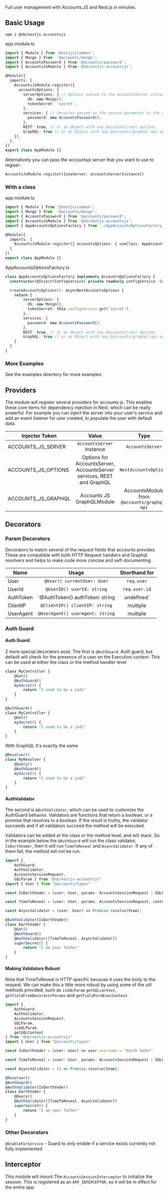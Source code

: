 

Full user management with Accounts.JS and Nest.js in minutes.


## Basic Usage

`npm i @nb/nestjs-accountsjs`

app.module.ts
```typescript
import { Module } from '@nestjs/common';
import { Mongo } from  '@accounts/mongo';
import { AccountsPassword } from '@accounts/password';
import { AccountsJsModule } from '@nb/nestjs-accountsjs';

@Module({
  imports: [
    AccountsJsModule.register({
      accountsOptions: {
        serverOptions: { // Options passed to the AccountsServer instance
          db: new Mongo(),
          tokenSecret: 'secret',
        },
        services: { // Services passed as the second parameter to the AccountsServer Instance
          password: new AccountsPassword(),
        },
        REST: true, // or an Object with any @accounts/rest options
        GraphQL: true // or an Object with any @accounts/graphql-api options
    }),
  ],
})
export class AppModule {}

```

Alternatively you can pass the accountsjs server that you want to use to regiser: 

```typescript
AccountsJsModule.register({useServer: accountsServerInstance})
```

### With a class

app.module.ts
```typescript
import { Module } from '@nestjs/common';
import { Mongo } from  '@accounts/mongo';
import { AccountsPassword } from '@accounts/password';
import { AccountsJsModule } from '@nb/nestjs-accountsjs';
import { AppAccountsOptionsFactory } from './AppAccountsOptionsFactory'

@Module({
  imports: [
    AccountsJsModule.register({ accountsOptions: { useClass: AppAccountsOptionsFactory } })
  ]
})
export class AppModule {}

```

AppAccountsOptionsFactory.ts
```typescript
class AppAccountsOptionsFactory implements AccountsOptionsFactory {
  constructor(@Inject(ConfigService) private readonly configService: ConfigService){}

  createAccountsOptions(): AsyncNestAccountsOptions {
    return {
        serverOptions: {
          db: new Mongo(),
          tokenSecret: this.configService.get('secret'),
        },
        services: {
          password: new AccountsPassword(),
        },
        REST: true, // or an Object with any @accounts/rest options
        GraphQL: true // or an Object with any @accounts/graphql-api options
    }
  }
}
```

### More Examples
See the examples directory for more examples

## Providers

The module will register several providers for accounts js. This enables these core items for dependency injection in Nest, which can be really powerful. For example you can inject the server into your user's service and add an event listener for user created, to populate the user with default data.

| Injector Token        | Value           | Type |
| ------------- |:-------------:|:-----:|
| ACCOUNTS_JS_SERVER | `AccountsServer` Instance  | `AccountsServer` |
| ACCOUNTS_JS_OPTIONS | Options for AccountsServer, AccountsServer services, REST and GraphQL | `NestAccountsOptions` |
| ACCOUNTS_JS_GRAPHQL | Accounts JS GraphQLModule |  AccountsModule from `@accounts/graphql-api`|


## Decorators

### Param Decorators
Decorators to match several of the request fields that accounts provides. These are compatible with both HTTP Request handlers and Graphql resolvers and helps to make code more concise and self-documenting

| Name        | Usage           |  Shorthand for |
| ------------- |:-------------:|:-----:|
| User      | `@User() currentUser: User` | `req.user` |
| UserId      | `@UserID() userId: string` | `req.user.id` |
| AuthToken | `@AuthToken() authToken: string | undefined` | multiple, `req.headers.Authorization`|
| ClientIP | `@ClientIP() clientIP: string` | multiple |
| UserAgent | `@UserAgent() userAgent: string` | multiple |

### Auth Guard

#### Auth Guard
2 more special decorators exist. The first is `@AuthGuard`. Auth guard, but default will check for the presence of a user on the Execution context. This can be used at either the class or the method handler level

```typescript
class MyController {
    @Get()
    @AuthGuard()
    mySecret() {
        return "I used to be a jedi"
    }
}
```

```typescript
@AuthGuard()
class MyController {
    @Get()
    mySecret() {
        return "I used to be a jedi"
    }
}
```
With GraphQL it's exactly the same
```typescript
@Resolver()
class MyResolver {
    @Query()
    @AuthGuard()
    mySecret() {
        return "I used to be a jedi"
    }
}
```

#### AuthValidator
The second is `@AuthValidator`, which can be used to customize the AuthGuard behavior. Validators are functions that return a boolean, or a promise that resolves to a boolean. If the result is truthy, the validator succeeds and if all validators succeed the method will be executed.

Validators can be added at the class or the method level, and will stack. So in the example below the `@AuthGuard` will run the class validator, `IsDarthVader`, then it will run `TimeToReveal` and `AsyncValidator`. If any of them fail, the method will not be run.

```typescript
import { 
    AuthGuard, 
    AuthValidator, 
    AccountsSessionRequest, 
    GQLParam } from "@nb/nestjs-accountsjs"
import { User } from "@accounts/types"

const IsDarthVader = (user: User, params: AccountsSessionRequest | GQLParam, context: ExecutionContext) => user.username = "Darth Vader"

const TimeToReveal = (user: User, params: AccountsSessionRequest, context: ExecutionContext) => params.body.IsItTime)

const AsyncValidator = (user: User) => Promise.resolve(true);

@AuthValidator(IsDarthVader)
class DarthVader {
    @Get()
    @AuthGuard()
    @AuthValidator([TimeToReveal, AsyncValidator])
    superSecret() {
        return "I am your father"
    }
}
```

#### Making Validators Robust
Note that TimeToReveal is HTTP specific because it uses the body to the request. We can make this a little more robust by using some of the util methods provided, such as `isGQLParam` `getGQLcontext`, `getFieldFromDecoratorParams` and `getFieldFormExecContext`.


```typescript
import { 
    AuthGuard, 
    AuthValidator, 
    AccountsSessionRequest, 
    GQLParam,
    isGQLParam,
    getGQLContext
} from "@nb/nestjs-accountsjs"
import { User } from "@accounts/types"

const IsDarthVader = (user: User) => user.username = "Darth Vader"

const TimeToReveal = (user: User, params: AccountsSessionRequest | GQLParam, context: ExecutionContext) => isGQLParam(params) ? getGQLContext(params).TimeToReveal : params.body.timeToReveal;

const AsyncValidator = () => Promise.resolve(true);

@Resolver()
@AuthGuard()
@AuthValidator(IsDarthVader)
class DarthVader {
    @Query()
    @AuthValidator([TimeToReveal, AsyncValidator])
    superSecret() {
        return "I am your father"
    }
}
```

### Other Decorators
`@EnableForService` - Guard to only enable if a service exists currently not fully implemented

## Interceptor

This module will mount The `AccountsSessionInterceptor` to initialize the session. This is registered as an `APP_INTERCEPTOR`, so it will be in effect for the entire app.
